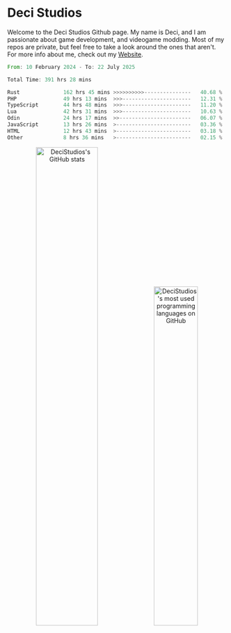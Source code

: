 # Deci Studios
Welcome to the Deci Studios Github page. My name is Deci, and I am passionate about game development, and videogame modding. Most of my repos are private, but feel free to take a look around the ones that aren't.
For more info about me, check out my <a href="https://decidev.co.uk" target="_blank">Website</a>.
<!--START_SECTION:waka-->

```rust
From: 10 February 2024 - To: 22 July 2025

Total Time: 391 hrs 28 mins

Rust              162 hrs 45 mins >>>>>>>>>>---------------   40.68 %
PHP               49 hrs 13 mins  >>>----------------------   12.31 %
TypeScript        44 hrs 48 mins  >>>----------------------   11.20 %
Lua               42 hrs 31 mins  >>>----------------------   10.63 %
Odin              24 hrs 17 mins  >>-----------------------   06.07 %
JavaScript        13 hrs 26 mins  >------------------------   03.36 %
HTML              12 hrs 43 mins  >------------------------   03.18 %
Other             8 hrs 36 mins   >------------------------   02.15 %
```

<!--END_SECTION:waka-->
<p align="center">
  <a href="https://github.com/anuraghazra/github-readme-stats" target="_blank"><img src="https://github-readme-stats.vercel.app/api?username=decistudios&show_icons=true&count_private=true&theme=omni&hide_border=true" alt="DeciStudios's GitHub stats" width="53.1%" /></a>
  <a href="https://github.com/anuraghazra/github-readme-stats" target="_blank"><img width="44.7%" src="https://github-readme-stats.vercel.app/api/top-langs/?username=decistudios&theme=omni&layout=compact&hide_border=true&langs_count=6" alt="DeciStudios's most used programming languages on GitHub" /></a>
</p>


